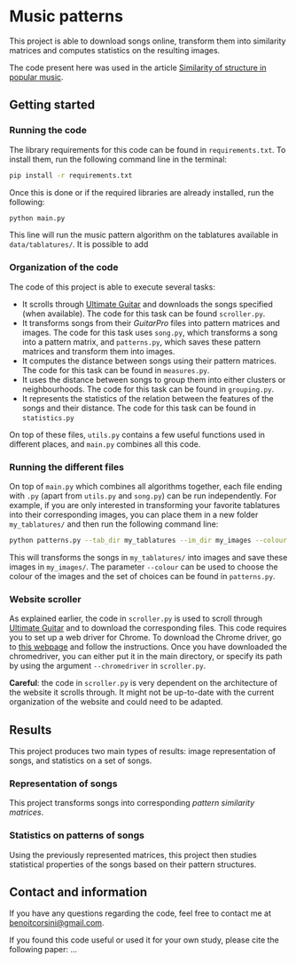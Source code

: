 # Music patterns

This project is able to download songs online, transform them into similarity matrices and computes statistics on the resulting images.

The code present here was used in the article [Similarity of structure in popular music](https://www.math.mcgill.ca/bcorsini/math/articles/similarity_of_structures_in_popular_music.pdf).

## Getting started

### Running the code

The library requirements for this code can be found in `requirements.txt`. To install them, run the following command line in the terminal:
```sh
pip install -r requirements.txt
```
Once this is done or if the required libraries are already installed, run the following:
```sh
python main.py
```
This line will run the music pattern algorithm on the tablatures available in `data/tablatures/`. It is possible to add

### Organization of the code

The code of this project is able to execute several tasks:
* It scrolls through [Ultimate Guitar](https://www.ultimate-guitar.com/) and downloads the songs specified (when available). The code for this task can be found `scroller.py`.
* It transforms songs from their _GuitarPro_ files into pattern matrices and images. The code for this task uses `song.py`, which transforms a song into a pattern matrix, and `patterns.py`, which saves these pattern matrices and transform them into images.
* It computes the distance between songs using their pattern matrices. The code for this task can be found in `measures.py`.
* It uses the distance between songs to group them into either clusters or neighbourhoods. The code for this task can be found in `grouping.py`.
* It represents the statistics of the relation between the features of the songs and their distance. The code for this task can be found in `statistics.py`

On top of these files, `utils.py` contains a few useful functions used in different places, and `main.py` combines all this code.

### Running the different files

On top of `main.py` which combines all algorithms together, each file ending with `.py` (apart from `utils.py` and `song.py`) can be run independently. For example, if you are only interested in transforming your favorite tablatures into their corresponding images, you can place them in a new folder `my_tablatures/` and then run the following command line:
```sh
python patterns.py --tab_dir my_tablatures --im_dir my_images --colour blue
```
This will transforms the songs in `my_tablatures/` into images and save these images in `my_images/`. The parameter `--colour` can be used to choose the colour of the images and the set of choices can be found in `patterns.py`.

### Website scroller

As explained earlier, the code in `scroller.py` is used to scroll through [Ultimate Guitar](https://www.ultimate-guitar.com/) and to download the corresponding files. This code requires you to set up a web driver for Chrome. To download the Chrome driver, go to [this webpage](https://chromedriver.chromium.org/downloads) and follow the instructions. Once you have downloaded the chromedriver, you can either put it in the main directory, or specify its path by using the argument `--chromedriver` in `scroller.py`.

__Careful__: the code in `scroller.py` is very dependent on the architecture of the website it scrolls through. It might not be up-to-date with the current organization of the website and could need to be adapted.

## Results

This project produces two main types of results: image representation of songs, and statistics on a set of songs.

### Representation of songs

This project transforms songs into corresponding _pattern similarity matrices_.

### Statistics on patterns of songs

Using the previously represented matrices, this project then studies statistical properties of the songs based on their pattern structures.

## Contact and information

If you have any questions regarding the code, feel free to contact me at <benoitcorsini@gmail.com>.

If you found this code useful or used it for your own study, please cite the following paper:
...